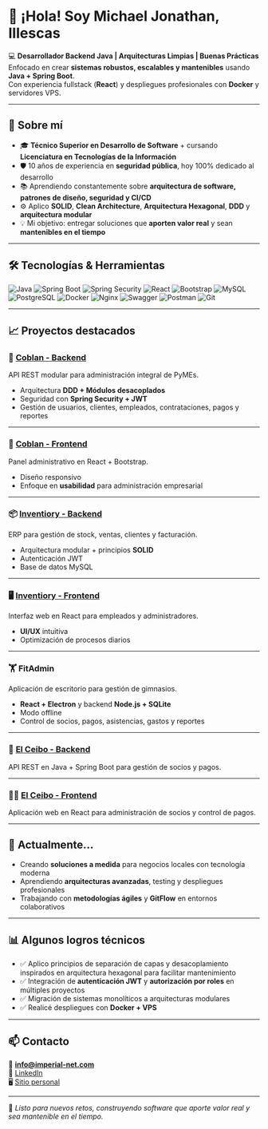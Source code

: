 # 👋 ¡Hola! Soy Michael Jonathan, Illescas

💻 **Desarrollador Backend Java | Arquitecturas Limpias | Buenas Prácticas**  
Enfocado en crear **sistemas robustos, escalables y mantenibles** usando **Java + Spring Boot**.  
Con experiencia fullstack (**React**) y despliegues profesionales con **Docker** y servidores VPS.

---

## 🚀 Sobre mí

- 🎓 **Técnico Superior en Desarrollo de Software** + cursando **Licenciatura en Tecnologías de la Información**
- 🛡️ 10 años de experiencia en **seguridad pública**, hoy 100% dedicado al desarrollo
- 📚 Aprendiendo constantemente sobre **arquitectura de software, patrones de diseño, seguridad y CI/CD**
- ⚙️ Aplico **SOLID**, **Clean Architecture**, **Arquitectura Hexagonal**, **DDD** y **arquitectura modular**
- 💡 Mi objetivo: entregar soluciones que **aporten valor real** y sean **mantenibles en el tiempo**

---

## 🛠️ Tecnologías & Herramientas

![Java](https://img.shields.io/badge/Java-ED8B00?style=for-the-badge&logo=openjdk&logoColor=white)
![Spring Boot](https://img.shields.io/badge/Spring_Boot-6DB33F?style=for-the-badge&logo=springboot&logoColor=white)
![Spring Security](https://img.shields.io/badge/Spring_Security-6DB33F?style=for-the-badge&logo=springsecurity&logoColor=white)
![React](https://img.shields.io/badge/React-20232A?style=for-the-badge&logo=react&logoColor=61DAFB)
![Bootstrap](https://img.shields.io/badge/Bootstrap-563D7C?style=for-the-badge&logo=bootstrap&logoColor=white)
![MySQL](https://img.shields.io/badge/MySQL-005C84?style=for-the-badge&logo=mysql&logoColor=white)
![PostgreSQL](https://img.shields.io/badge/PostgreSQL-316192?style=for-the-badge&logo=postgresql&logoColor=white)
![Docker](https://img.shields.io/badge/Docker-2496ED?style=for-the-badge&logo=docker&logoColor=white)
![Nginx](https://img.shields.io/badge/Nginx-009639?style=for-the-badge&logo=nginx&logoColor=white)
![Swagger](https://img.shields.io/badge/Swagger-85EA2D?style=for-the-badge&logo=swagger&logoColor=black)
![Postman](https://img.shields.io/badge/Postman-FF6C37?style=for-the-badge&logo=postman&logoColor=white)
![Git](https://img.shields.io/badge/Git-F05032?style=for-the-badge&logo=git&logoColor=white)

---

## 📈 Proyectos destacados

### 🔧 [Coblan - Backend](https://github.com/MichaelIllescas/coblan-system-admin-backend)  
API REST modular para administración integral de PyMEs.  
- Arquitectura **DDD + Módulos desacoplados**  
- Seguridad con **Spring Security + JWT**  
- Gestión de usuarios, clientes, empleados, contrataciones, pagos y reportes

---

### 🎨 [Coblan - Frontend](https://github.com/MichaelIllescas/coblan-system-admin-fronted)  
Panel administrativo en React + Bootstrap.  
- Diseño responsivo  
- Enfoque en **usabilidad** para administración empresarial

---

### 📦 [Inventiory - Backend](https://github.com/MichaelIllescas/Inventiory)  
ERP para gestión de stock, ventas, clientes y facturación.  
- Arquitectura modular + principios **SOLID**  
- Autenticación JWT  
- Base de datos MySQL

---

### 🖥️ [Inventiory - Frontend](https://github.com/MichaelIllescas/inventiory-frontend)  
Interfaz web en React para empleados y administradores.  
- **UI/UX** intuitiva  
- Optimización de procesos diarios

---

### 🏋️ FitAdmin 
Aplicación de escritorio para gestión de gimnasios.  
- **React + Electron** y backend **Node.js + SQLite**  
- Modo offline  
- Control de socios, pagos, asistencias, gastos y reportes

---

### 🏢 [El Ceibo - Backend](https://github.com/MichaelIllescas/elceibo-backend)  
API REST en Java + Spring Boot para gestión de socios y pagos.

---

### 🧑‍🎓 [El Ceibo - Frontend](https://github.com/MichaelIllescas/elceibo-frontend)  
Aplicación web en React para administración de socios y control de pagos.

---

## 🌱 Actualmente...

- Creando **soluciones a medida** para negocios locales con tecnología moderna  
- Aprendiendo **arquitecturas avanzadas**, testing y despliegues profesionales  
- Trabajando con **metodologías ágiles** y **GitFlow** en entornos colaborativos

---

## 📊 Algunos logros técnicos

- ✅ Aplico principios de separación de capas y desacoplamiento inspirados en arquitectura hexagonal para facilitar mantenimiento  
- ✅ Integración de **autenticación JWT** y **autorización por roles** en múltiples proyectos  
- ✅ Migración de sistemas monolíticos a arquitecturas modulares  
- ✅ Realicé despliegues con **Docker + VPS**  

---

## 📫 Contacto

📧 **info@imperial-net.com**  
💼 [LinkedIn](https://linkedin.com/in/michael-jonathan-illescas)  
🖥️ [Sitio personal](https://mji.imperial-net.com)

---

💬 *Listo para nuevos retos, construyendo software que aporte valor real y sea mantenible en el tiempo.*
